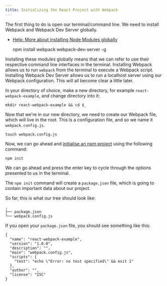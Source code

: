 ```yaml
---
title: Initializing the React Project with Webpack
---
```

The first thing to do is open our terminal/command line. We need to install Webpack and Webpack Dev Server globally.

*   [Help: More about installing Node Modules globally](https://docs.npmjs.com/getting-started/installing-npm-packages-globally)

    npm install webpack webpack-dev-server -g

Installing these modules globally means that we can refer to use their respective command line interfaces in the terminal. Installing Webpack allows us to run `webpack` from the terminal to execute a Webpack script. Installing Webpack Dev Server allows us to run a localhost server using our Webpack configuration. This will all become clear a little later.

In your directory of choice, make a new directory, for example `react-webpack-example`, and change directory into it:

    mkdir react-webpack-example && cd $_

Now that we're in our new directory, we need to create our Webpack file, which will live in the root. This is a configuration file, and so we name it `webpack.config.js`.

    touch webpack.config.js

Now, we can go ahead and [initialise an npm project](https://docs.npmjs.com/cli/init) using the following command:

    npm init

We can go ahead and press the enter key to cycle through the options presented to us in the terminal.

The `npm init` command will create a `package.json` file, which is going to contain important data about our project.

So far, this is what our tree should look like:  

    .
    ├── package.json
    └── webpack.config.js

If you open your `package.json` file, you should see something like this:

    {
      "name": "react-webpack-example",
      "version": "1.0.0",
      "description": "",
      "main": "webpack.config.js",
      "scripts": {
        "test": "echo \"Error: no test specified\" && exit 1"
      },
      "author": "",
      "license": "ISC"
    }